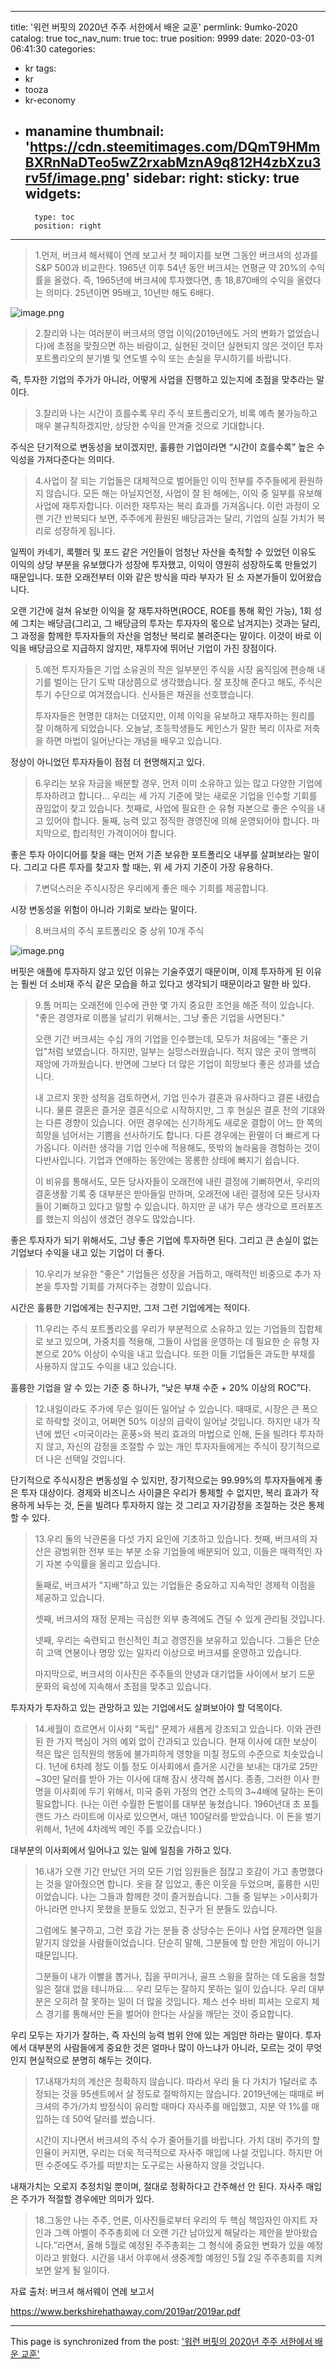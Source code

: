 
---
title: '워런 버핏의 2020년 주주 서한에서 배운 교훈'
permlink: 9umko-2020
catalog: true
toc_nav_num: true
toc: true
position: 9999
date: 2020-03-01 06:41:30
categories:
- kr
tags:
- kr
- tooza
- kr-economy
- manamine
thumbnail: 'https://cdn.steemitimages.com/DQmT9HMmBXRnNaDTeo5wZ2rxabMznA9q812H4zbXzu3rv5f/image.png'
sidebar:
    right:
        sticky: true
widgets:
    -
        type: toc
        position: right
---


>1.먼저, 버크셔 해서웨이 연례 보고서 첫 페이지를 보면 그동안 버크셔의 성과를 S&P 500과 비교한다. 1965년 이후 54년 동안 버크셔는 연평균 약 20%의 수익률을 올렸다. 즉, 1965년에 버크셔에 투자했다면, 총 18,870배의 수익을 올렸다는 의미다. 25년이면 95배고, 10년만 해도 6배다.


![image.png](https://cdn.steemitimages.com/DQmT9HMmBXRnNaDTeo5wZ2rxabMznA9q812H4zbXzu3rv5f/image.png)

>2.찰리와 나는 여러분이 버크셔의 영업 이익(2019년에도 거의 변화가 없었습니다)에 초점을 맞췄으면 하는 바람이고, 실현된 것이던 실현되지 않은 것이던 투자 포트폴리오의 분기별 및 연도별 수익 또는 손실을 무시하기를 바랍니다.


즉, 투자한 기업의 주가가 아니라, 어떻게 사업을 진행하고 있는지에 초점을 맞추라는 말이다.


>3.찰리와 나는 시간이 흐를수록 우리 주식 포트폴리오가, 비록 예측 불가능하고 매우 불규칙하겠지만, 상당한 수익을 안겨줄 것으로 기대합니다.


주식은 단기적으로 변동성을 보이겠지만, 훌륭한 기업이라면 “시간이 흐를수록” 높은 수익성을 가져다준다는 의미다.


>4.사업이 잘 되는 기업들은 대체적으로 벌어들인 이익 전부를 주주들에게 환원하지 않습니다. 모든 해는 아닐지언정, 사업이 잘 된 해에는, 이익 중 일부를 유보해 사업에 재투자합니다. 이러한 재투자는 복리 효과를 가져옵니다. 이런 과정이 오랜 기간 반복되다 보면, 주주에게 환원된 배당금과는 달리, 기업의 실질 가치가 복리로 성장하게 됩니다.


일찍이 카네기, 록펠러 및 포드 같은 거인들이 엄청난 자산을 축적할 수 있었던 이유도 이익의 상당 부분을 유보했다가 성장에 투자했고, 이익이 영원히 성장하도록 만들었기 때문입니다. 또한 오래전부터 이와 같은 방식을 따라 부자가 된 소 자본가들이 있어왔습니다.


오랜 기간에 걸쳐 유보한 이익을 잘 재투자하면(ROCE, ROE를 통해 확인 가능), 1회 성에 그치는 배당금(그리고, 그 배당금의 투자는 투자자의 몫으로 남겨지는) 것과는 달리, 그 과정을 함께한 투자자들의 자산을 엄청난 복리로 불려준다는 말이다. 이것이 바로 이익을 배당금으로 지급하지 않지만, 재투자에 뛰어난 기업이 가진 장점이다.


>5.예전 투자자들은 기업 소유권의 작은 일부분인 주식을 시장 움직임에 편승해 내기를 벌이는 단기 도박 대상쯤으로 생각했습니다. 잘 포장해 준다고 해도, 주식은 투기 수단으로 여겨졌습니다. 신사들은 채권을 선호했습니다.
>
>투자자들은 현명한 대처는 더뎠지만, 이제 이익을 유보하고 재투자하는 원리를 잘 이해하게 되었습니다. 오늘날, 초등학생들도 케인스가 말한 복리 이자로 저축을 하면 마법이 일어난다는 개념을 배우고 있습니다.


정상이 아니었던 투자자들이 점점 더 현명해지고 있다.


>6.우리는 보유 자금을 배분할 경우, 먼저 이미 소유하고 있는 많고 다양한 기업에 투자하려고 합니다... 우리는 세 가지 기준에 맞는 새로운 기업을 인수할 기회를 끊임없이 찾고 있습니다. 첫째로, 사업에 필요한 순 유형 자본으로 좋은 수익을 내고 있어야 합니다. 둘째, 능력 있고 정직한 경영진에 의해 운영되어야 합니다. 마지막으로, 합리적인 가격이어야 합니다.


좋은 투자 아이디어를 찾을 때는 먼저 기존 보유한 포트폴리오 내부를 살펴보라는 말이다. 그리고 다른 투자를 찾고자 할 때는, 위 세 가지 기준이 가장 유용하다.


>7.변덕스러운 주식시장은 우리에게 좋은 매수 기회를 제공합니다.


시장 변동성을 위험이 아니라 기회로 보라는 말이다.


>8.버크셔의 주식 포트폴리오 중 상위 10개 주식
>
![image.png](https://cdn.steemitimages.com/DQmW5hrmMYe1scUoGaYqvbGNZZdjSL6moQz8xJa4kwBSM4B/image.png)


버핏은 애플에 투자하지 않고 있던 이유는 기술주였기 때문이며, 이제 투자하게 된 이유는 훨씬 더 소비재 주식 같은 모습을 하고 있다고 생각되기 때문이라고 말한 바 있다.


>9.톰 머피는 오래전에 인수에 관한 몇 가지 중요한 조언을 해준 적이 있습니다. "좋은 경영자로 이름을 날리기 위해서는, 그냥 좋은 기업을 사면된다."
>
>오랜 기간 버크셔는 수십 개의 기업을 인수했는데, 모두가 처음에는 "좋은 기업"처럼 보였습니다. 하지만, 일부는 실망스러웠습니다. 적지 않은 곳이 명백히 재앙에 가까웠습니다. 반면에 그보다 더 많은 기업이 희망보다 좋은 성과를 냈습니다.
>
>내 고르지 못한 성적을 검토하면서, 기업 인수가 결혼과 유사하다고 결론 내렸습니다. 물론 결혼은 즐거운 결혼식으로 시작하지만, 그 후 현실은 결혼 전의 기대와는 다른 경향이 있습니다. 어떤 경우에는 신기하게도 새로운 결합이 어느 한 쪽의 희망을 넘어서는 기쁨을 선사하기도 합니다. 다른 경우에는 환멸이 더 빠르게 다가옵니다. 이러한 생각을 기업 인수에 적용해도, 뜻밖의 놀라움을 경험하는 것이 다반사입니다. 기업과 연애하는 동안에는 몽롱한 상태에 빠지기 쉽습니다.
>
>이 비유를 통해서도, 모든 당사자들이 오래전에 내린 결정에 기뻐하면서, 우리의 결혼생활 기록 중 대부분은 받아들일 만하며, 오래전에 내린 결정에 모든 당사자들이 기뻐하고 있다고 말할 수 있습니다. 하지만 곧 내가 무슨 생각으로 프러포즈를 했는지 의심이 생겼던 경우도 많았습니다.


좋은 투자자가 되기 위해서도, 그냥 좋은 기업에 투자하면 된다. 그리고 큰 손실이 없는 기업보다 수익을 내고 있는 기업이 더 좋다.


>10.우리가 보유한 "좋은" 기업들은 성장을 거듭하고, 매력적인 비중으로 추가 자본을 투자할 기회를 가져다주는 경향이 있습니다.


시간은 훌륭한 기업에게는 친구지만, 그저 그런 기업에게는 적이다.


>11.우리는 주식 포트폴리오를 우리가 부분적으로 소유하고 있는 기업들의 집합체로 보고 있으며, 가중치를 적용해, 그들이 사업을 운영하는 데 필요한 순 유형 자본으로 20% 이상이 수익을 내고 있습니다. 또한 이들 기업들은 과도한 부채를 사용하지 않고도 수익을 내고 있습니다.


훌륭한 기업을 알 수 있는 기준 중 하나가, “낮은 부채 수준 + 20% 이상의 ROC”다.


>12.내일이라도 주가에 무슨 일이든 일어날 수 있습니다. 때때로, 시장은 큰 폭으로 하락할 것이고, 어쩌면 50% 이상의 급락이 일어날 것입니다. 하지만 내가 작년에 썼던 <미국이라는 훈풍>와 복리 효과의 마법으로 인해, 돈을 빌려다 투자하지 않고, 자신의 감정을 조절할 수 있는 개인 투자자들에게는 주식이 장기적으로 더 나은 선택일 것입니다.


단기적으로 주식시장은 변동성일 수 있지만, 장기적으로는 99.99%의 투자자들에게 좋은 투자 대상이다. 경제와 비즈니스 사이클은 우리가 통제할 수 없지만, 복리 효과가 작용하게 놔두는 것, 돈을 빌려다 투자하지 않는 것 그리고 자기감정을 조절하는 것은 통제할 수 있다.


>13.우리 둘의 낙관론을 다섯 가지 요인에 기초하고 있습니다. 첫째, 버크셔의 자산은 광범위한 전부 또는 부분 소유 기업들에 배분되어 있고, 이들은 매력적인 자기 자본 수익률을 올리고 있습니다.
>
>둘째로, 버크셔가 "지배"하고 있는 기업들은 중요하고 지속적인 경제적 이점을 제공하고 있습니다.
>
>셋째, 버크셔의 재정 문제는 극심한 외부 충격에도 견딜 수 있게 관리될 것입니다.
>
>넷째, 우리는 숙련되고 헌신적인 최고 경영진을 보유하고 있습니다. 그들은 단순히 고액 연봉이나 명망 있는 일자리 이상으로 버크셔를 운영하고 있습니다.
>
>마지막으로, 버크셔의 이사진은 주주들의 안녕과 대기업들 사이에서 보기 드문 문화의 육성에 지속해서 초점을 맞추고 있습니다.


투자자가 투자하고 있는 관망하고 있는 기업에서도 살펴보아야 할 덕목이다.


>14.세월이 흐르면서 이사회 "독립" 문제가 새롭게 강조되고 있습니다. 이와 관련된 한 가지 핵심이 거의 예외 없이 간과되고 있습니다. 현재 이사에 대한 보상이 적은 많은 임직원의 행동에 불가피하게 영향을 미칠 정도의 수준으로 치솟았습니다. 1년에 6차례 정도 이틀 정도 이사회에서 즐거운 시간을 보내는 대가로 25만~30만 달러를 받아 가는 이사에 대해 잠시 생각해 봅시다. 종종, 그러한 이사 한 명을 이사회에 두기 위해서, 미국 중위 가정의 연간 소득의 3~4배에 달하는 돈이 필요합니다. (나는 이런 수월한 돈벌이를 대부분 놓쳤습니다. 1960년대 초 포틀랜드 가스 라이트에 이사로 있으면서, 매년 100달러를 받았습니다. 이 돈을 벌기 위해서, 1년에 4차례씩 메인 주를 오갔습니다.)


대부분의 이사회에서 일어나고 있는 일에 일침을 가하고 있다.


>16.내가 오랜 기간 만났던 거의 모든 기업 임원들은 점잖고 호감이 가고 총명했다는 것을 알아줬으면 합니다. 옷을 잘 입었고, 좋은 이웃을 두었으며, 훌륭한 시민이었습니다. 나는 그들과 함께한 것이 즐거웠습니다. 그들 중 일부는 >이사회가 아니라면 만나지 못했을 분들도 있었고, 친구가 된 분들도 있습니다.
>
>그럼에도 불구하고, 그런 호감 가는 분들 중 상당수는 돈이나 사업 문제라면 일을 맡기지 않았을 사람들이었습니다. 단순히 말해, 그분들에 할 만한 게임이 아니기 때문입니다.
>
>그분들이 내가 이빨을 뽑거나, 집을 꾸미거나, 골프 스윙을 잘하는 데 도움을 청할 일은 절대 없을 테니까요.... 우리 모두는 잘하지 못하는 일이 있습니다. 우리 대부분은 오히려 잘 못하는 일이 더 많을 것입니다. 체스 선수 바비 피셔는 오로지 체스 경기를 통해서만 돈을 벌어야 한다는 사실을 깨닫는 것이 중요합니다.


우리 모두는 자기가 잘하는, 즉 자신의 능력 범위 안에 있는 게임만 하라는 말이다. 투자에서 대부분의 사람들에게 중요한 것은 얼마나 많이 아느냐가 아니라, 모르는 것이 무엇인지 현실적으로 분명히 해두는 것이다.


>17.내재가치의 계산은 정확하지 않습니다. 따라서 우리 둘 다 가치가 1달러로 추정되는 것을 95센트에서 살 정도로 절박하지는 않습니다. 2019년에는 때때로 버크셔의 주가/가치 방정식이 유리할 때마다 자사주를 매입했고, 지분 약 1%를 매입하는 데 50억 달러를 썼습니다.
>
>시간이 지나면서 버크셔의 주식 수가 줄어들기를 바랍니다. 가치 대비 주가의 할인율이 커지면, 우리는 더욱 적극적으로 자사주 매입에 나설 것입니다. 하지만 어떤 수준에도 주가를 떠받치는 도구로는 사용하지 않을 것입니다.


내재가치는 오로지 추정치일 뿐이며, 절대로 정확하다고 간주해선 안 된다. 자사주 매입은 주가가 적절할 경우에만 의미가 있다.



>18.그동안 나는 주주, 언론, 이사진들로부터 우리의 두 핵심 책임자인 아지트 자인과 그렉 아벨이 주주총회에 더 오랜 기간 남아있게 해달라는 제안을 받아왔습니다.”라면서, 올해 5월로 예정된 주주총회는 그 형식에 중요한 변화가 있을 예정이라고 밝혔다. 시간을 내서 야후에서 생중계할 예정인 5월 2일 주주총회를 지켜보면 알게 될 일이다.


자료 출처: 버크셔 해서웨이 연례 보고서

https://www.berkshirehathaway.com/2019ar/2019ar.pdf

- - -

This page is synchronized from the post: ['워런 버핏의 2020년 주주 서한에서 배운 교훈'](https://steemit.com/@pius.pius/9umko-2020)
